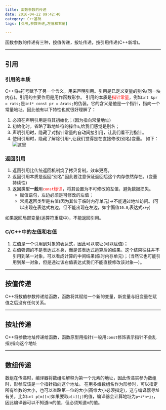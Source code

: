 ```yaml
---
title: 函数参数的传递
date: 2016-04-22 09:42:40
category: C++基础
tags: [引用,参数传递,左值和右值]

---
```


函数参数的传递有三种，按值传递，按址传递，按引用传递(C++新增)。

---

## 引用

### 引用的本质
C++将`&`符号赋予了另一个含义，用来声明引用。引用是已定义变量的别名(同一块内存)。引用的主要作用是用作函数形参。
引用的本质是<font color=red>指针常量</font>，例如`int &pr = rats;`是`int* const pr = &rats;`的伪装。它的含义是他是一个指针，指向一个常量地址。因此他有以下特性也就很好理解了：
1. 必须在声明引用是将其初始化；(因为指向常量地址)
2. 初始化时，省略了取地址符的操作`&`,给我们感觉是别名；
3. 声明引用时，隐藏了对指针常量的自动间接引用，让我们看不到指针。
4. 使用引用时，隐藏了解除引用`*`,让我们觉得是在直接修改(别名)变量。
如下：![这里](http://i.imgur.com/idRXQZy.png)

### 返回引用
1. 返回引用比传统返回机制烧了拷贝复制，效率更高。
2. 返回引用本质是返回“别名”,因此要注意保证返回后这个内存依然存在。(变量持续性)
3. 返回类型**一般**用<font color=red>`const`标识</font>，将其设置为不可修改的左值，避免数据损失。
	+ 赋值语句，左边必须是可修改的左值；
	+ 常规返回类型是右值(因为其位于临时内存单元)->不能通过地址访问。(可以出现在表达式右边，但不能出现在左边，如字面值`10.0`,表达式`x+y`) 

如果返回局部变量(运算符重载中)，不能返回引用。

### C/C++中的左值和右值
1. 左值是一个引用到对象的表达式，因此可以取址(可以赋值)；
2. 右值强调的不是表达式本身，而是该表达式运算后的结果。这个结果往往并不引用到某一对象，可以看成计算的中间结果(临时内存单元)；（当然它也可能引用到某一对象，但是通过该右值表达式我们不能直接修改该对象—）。

---

## 按值传递

C++将数值参数传递给函数，函数将其赋给一个新的变量，新变量与旧变量在赋值之后没有任何关系。

---

## 按址传递

C++将参数地址传递给函数，函数原型用指针(一般用`const`修饰表示指针不会乱指)指向这个地址

---

## 数组传递

数组在传递时，编译器将数组名解释为第一个元素的地址，因此传递实参为数组时，形参应该是一个指针指向这个地址。
在用多维数组名作为形参时，可以指定所有维数的大小，也可以省略第一位的大小(高维大小必须指定)，这与编译器寻址有关，比如`int p[m][n]`如果要取`p[i][j]`的值，编译器会计算地址为`p+i*n+j;`，因此编译器可以不知道m的值，但必须知道n的值。